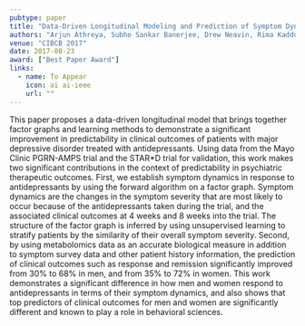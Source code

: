 ```yaml
---
pubtype: paper
title: "Data-Driven Longitudinal Modeling and Prediction of Symptom Dynamics in Major Depressive Disorder: Integrating Factor Graphs and Learning Methods"
authors: "Arjun Athreya, Subho Sankar Banerjee, Drew Neavin, Rima Kaddurah-Daouk, A. John Rush, Mark Frye, Liewei Wang, Richard Weinshilboum, William Bobo and Ravishankar Iyer"
venue: "CIBCB 2017"
date: 2017-08-23
award: ["Best Paper Award"]
links:
  - name: To Appear
    icon: ai ai-ieee
    url: ""
---
```


This paper proposes a data-driven longitudinal model that brings together factor graphs and learning methods to
demonstrate a significant improvement in predictability in clinical outcomes of patients with major depressive disorder
treated with antidepressants. Using data from the Mayo Clinic PGRN-AMPS trial and the STAR*D trial for validation, this
work makes two significant contributions in the context of predictability in psychiatric therapeutic outcomes. First, we
establish symptom dynamics in response to antidepressants by using the forward algorithm on a factor graph. Symptom
dynamics are the changes in the symptom severity that are most likely to occur because of the antidepressants taken
during the trial, and the associated clinical outcomes at 4 weeks and 8 weeks into the trial. The structure of the
factor graph is inferred by using unsupervised learning to stratify patients by the similarity of their overall symptom
severity. Second, by using metabolomics data as an accurate biological measure in addition to symptom survey data and
other patient history information, the prediction of clinical outcomes such as response and remission significantly
improved from 30% to 68% in men, and from 35% to 72% in women. This work demonstrates a significant difference in how
men and women respond to antidepressants in terms of their symptom dynamics, and also shows that top predictors of
clinical outcomes for men and women are significantly different and known to play a role in behavioral sciences.
